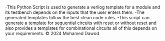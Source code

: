 -This Python Script is used to generate a verilog template for a module and its testbench depends on the inputs that the user enters them.
-The generated templates follow the best clean code rules.
-This script can generate a template for sequential circuits with reset or without reset and also provides a templates for combinational circuits all of this depends on your requirements.
© 2024 Mohamed Dawod
